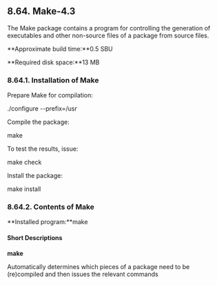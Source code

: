 ## 8.64. Make-4.3

The Make package contains a program for controlling the generation of executables and other non-source files of a package from source files.

**Approximate build time:**0.5 SBU

**Required disk space:**13 MB

### 8.64.1. Installation of Make

Prepare Make for compilation:

./configure --prefix=/usr

Compile the package:

make

To test the results, issue:

make check

Install the package:

make install

### 8.64.2. Contents of Make

**Installed program:**make

#### Short Descriptions

**make**

Automatically determines which pieces of a package need to be (re)compiled and then issues the relevant commands